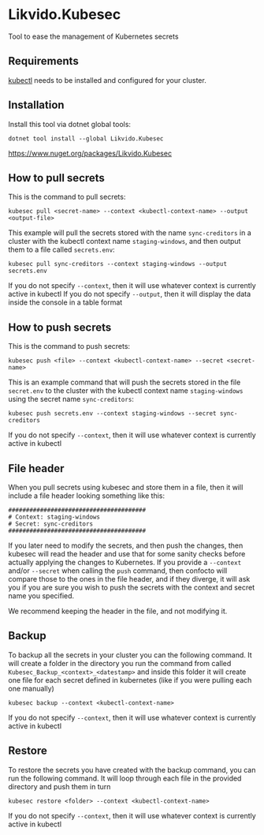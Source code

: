 # Likvido.Kubesec
Tool to ease the management of Kubernetes secrets

## Requirements
[kubectl](https://kubernetes.io/docs/tasks/tools/install-kubectl/) needs to be installed and configured for your cluster.

## Installation
Install this tool via dotnet global tools:
```
dotnet tool install --global Likvido.Kubesec
```

https://www.nuget.org/packages/Likvido.Kubesec

## How to pull secrets

This is the command to pull secrets:
```
kubesec pull <secret-name> --context <kubectl-context-name> --output <output-file>
```

This example will pull the secrets stored with the name `sync-creditors` in a cluster with the kubectl context name `staging-windows`, and then output them to a file called `secrets.env`:
```
kubesec pull sync-creditors --context staging-windows --output secrets.env
```

If you do not specify `--context`, then it will use whatever context is currently active in kubectl
If you do not specify `--output`, then it will display the data inside the console in a table format

## How to push secrets

This is the command to push secrets:
```
kubesec push <file> --context <kubectl-context-name> --secret <secret-name>
```

This is an example command that will push the secrets stored in the file `secret.env` to the cluster with the kubectl context name `staging-windows` using the secret name `sync-creditors`:
```
kubesec push secrets.env --context staging-windows --secret sync-creditors
```

If you do not specify `--context`, then it will use whatever context is currently active in kubectl

## File header

When you pull secrets using kubesec and store them in a file, then it will include a file header looking something like this:
```
#######################################
# Context: staging-windows
# Secret: sync-creditors
#######################################
```

If you later need to modify the secrets, and then push the changes, then kubesec will read the header and use that for some sanity checks before actually applying the changes to Kubernetes. If you provide a `--context` and/or `--secret` when calling the `push` command, then confocto will compare those to the ones in the file header, and if they diverge, it will ask you if you are sure you wish to push the secrets with the context and secret name you specified.

We recommend keeping the header in the file, and not modifying it.

## Backup

To backup all the secrets in your cluster you can the following command. It will create a folder in the directory you run the command from called `Kubesec_Backup_<context>_<datestamp>` and inside this folder it will create one file for each secret defined in kubernetes (like if you were pulling each one manually)

```
kubesec backup --context <kubectl-context-name>
```

If you do not specify `--context`, then it will use whatever context is currently active in kubectl

## Restore

To restore the secrets you have created with the backup command, you can run the following command. It will loop through each file in the provided directory and push them in turn

```
kubesec restore <folder> --context <kubectl-context-name>
```

If you do not specify `--context`, then it will use whatever context is currently active in kubectl
